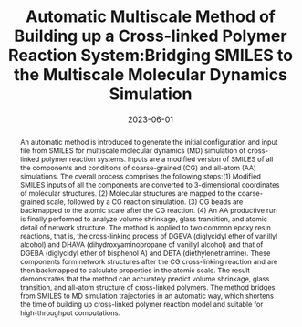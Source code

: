 ---
title: "Automatic Multiscale Method of Building up a Cross-linked Polymer  Reaction System:Bridging SMILES to the Multiscale Molecular Dynamics  Simulation"
authors:
- Han-Wen Pei
- You-Liang Zhu
- Zhong-Yuan Lu
- Jun-Peng Li
- Zhao-Yan Sun
date: "2023-06-01"
doi: "10.1021/acs.jpcb.3c01555"
publication_types: ["期刊文章"]
publication: "The Journal of Physical Chemistry B"
publication_short: "J. Phys. Chem. B"
abstract: "<!--more-->
An automatic method is introduced to generate the initial  configuration and input file from SMILES for multiscale molecular  dynamics (MD) simulation of cross-linked polymer reaction systems.  Inputs are a modified version of SMILES of all the components and  conditions of coarse-grained (CG) and all-atom (AA) simulations. The  overall process comprises the following steps:(1) Modified SMILES  inputs of all the components are converted to 3-dimensional coordinates  of molecular structures. (2) Molecular structures are mapped to the  coarse-grained scale, followed by a CG reaction simulation. (3) CG beads  are backmapped to the atomic scale after the CG reaction. (4) An AA  productive run is finally performed to analyze volume shrinkage, glass  transition, and atomic detail of network structure. The method is  applied to two common epoxy resin reactions, that is, the cross-linking  process of DGEVA (diglycidyl ether of vanillyl alcohol) and DHAVA  (dihydroxyaminopropane of vanillyl alcohol) and that of DGEBA  (diglycidyl ether of bisphenol A) and DETA (diethylenetriamine). These  components form network structures after the CG cross-linking reaction  and are then backmapped to calculate properties in the atomic scale. The  result demonstrates that the method can accurately predict volume  shrinkage, glass transition, and all-atom structure of cross-linked  polymers. The method bridges from SMILES to MD simulation trajectories  in an automatic way, which shortens the time of building up cross-linked  polymer reaction model and suitable for high-throughput computations."
url_pdf: "https://doi.org/10.1021/acs.jpcb.3c01555"
---